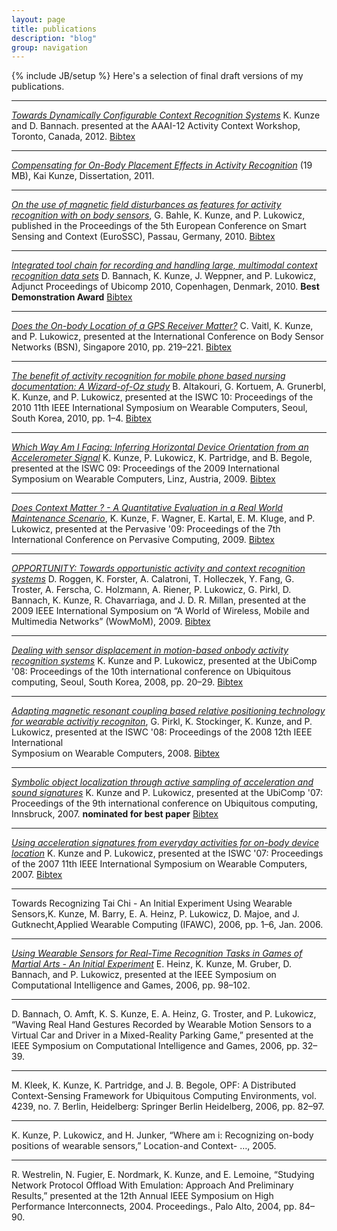 ```yaml
---
layout: page
title: publications 
description: "blog"
group: navigation
---
```

{% include JB/setup %}
Here's a selection of final draft versions of my publications.

***
[_Towards Dynamically Configurable Context 
Recognition Systems_](/papers/2012Kunze.pdf) K. Kunze and D. Bannach. presented at the 
AAAI-12 Activity Context Workshop, Toronto, Canada, 2012.
[Bibtex](/papers/2012Kunze.pdf)

***
[_Compensating for On-Body Placement Effects in Activity Recognition_](http://www.opus-bayern.de/uni-passau/volltexte/2012/2611/pdf/kunze_kai.pdf) (19 MB), Kai Kunze, Dissertation, 2011.

***
[_On the use of magnetic field disturbances as 
features for activity recognition with on body 
sensors_](/papers/2010Bahle.pdf),
G. Bahle, K. Kunze, and P. Lukowicz, 
published in the Proceedings of the 5th European 
Conference on Smart Sensing and Context (EuroSSC), Passau, Germany, 2010.
[Bibtex](papers/2010Bahle.txt)

***
[_Integrated tool chain for recording and handling large, 
multimodal context recognition data sets_](/papers/2010Bannach.pdf)
D. Bannach, K. Kunze, J. Weppner, and P. Lukowicz, 
Adjunct Proceedings of Ubicomp 2010, Copenhagen, Denmark, 2010.
  **Best Demonstration Award**
[Bibtex](2010Bannach.txt)

***
[_Does the On-body Location of a GPS Receiver Matter?_](/papers/2010BVaitl.pdf)
C. Vaitl, K. Kunze, and P. Lukowicz, 
 presented at the International Conference on 
Body Sensor Networks (BSN), Singapore 2010, pp. 219–221.
[Bibtex](/papers/2010Vaitl.txt)

***
[_The benefit of activity recognition for mobile 
phone based nursing documentation: A Wizard-of-Oz study_](/papers/2010Altakouri.pdf) 
B. Altakouri, G. Kortuem, A. Grunerbl, K. Kunze, and P. Lukowicz, 
presented at the ISWC 10: Proceedings of the 2010 11th IEEE International 
Symposium on Wearable Computers, Seoul, South Korea, 2010, pp. 1–4.
[Bibtex](/papers/2010Altakouri.txt)

***
[_Which Way Am I Facing: Inferring Horizontal Device 
Orientation from an Accelerometer Signal_](/papers/2009Kunze-1.pdf)
K. Kunze, P. Lukowicz, K. Partridge, and B. Begole,
presented at the ISWC 09: Proceedings of the 2009 International 
Symposium on Wearable Computers, Linz, Austria, 2009.
[Bibtex](/papers/2009Kunze-1.txt)

***
[_Does Context Matter ? - A Quantitative Evaluation 
in a Real World Maintenance Scenario_](papers/2009Kunze.pdf), 
K. Kunze, F. Wagner, E. Kartal, E. M. Kluge, and 
P. Lukowicz,  presented at the Pervasive 
'09: Proceedings of the 7th International 
Conference on Pervasive Computing, 2009.
[Bibtex](/papers/2009Kunze.txt)

***
[_OPPORTUNITY: Towards opportunistic activity and context recognition systems_](/papers/2009Roggen.pdf)
D. Roggen, K. Forster, A. Calatroni, 
T. Holleczek, Y. Fang, G. Troster,
A. Ferscha, C. Holzmann, A. Riener, 
P. Lukowicz, G. Pirkl, D. Bannach,
K. Kunze, R. Chavarriaga, and
J. D. R. Millan, presented at the 2009 IEEE International Symposium on “A World of Wireless, Mobile and Multimedia Networks” (WowMoM), 2009.
 [Bibtex](2009Roggen.txt)

***
[_Dealing with sensor displacement in motion-based onbody 
activity recognition systems_](papers/2008Kunze.pdf) K. Kunze 
and P. Lukowicz,  presented at the UbiComp '08: 
Proceedings of the 10th international conference 
on Ubiquitous computing, Seoul, South Korea, 2008, pp. 20–29.
[Bibtex](/papers/2008Kunze.txt)

***
[_Adapting magnetic resonant coupling based relative 
positioning technology for wearable activitiy 
recogniton_](papers/2008Pirkl.pdf), G. Pirkl, K. Stockinger, 
K. Kunze, and P. Lukowicz, presented at the ISWC '08: 
Proceedings of the 2008 12th IEEE International \
Symposium on Wearable Computers, 2008.
[Bibtex](/papers/2008Pirkl.txt)

***
[_Symbolic object localization through 
active sampling of acceleration and 
sound signatures_](papers/2007Kunze1.pdf) 
K. Kunze and P. Lukowicz, presented at the UbiComp '07: Proceedings of the 9th international conference on Ubiquitous computing, Innsbruck, 2007.
  **nominated for best paper**
[Bibtex](papers/2007Kunze1.txt)

***
[_Using acceleration signatures from everyday activities 
for on-body device location_](papers/2007Kunze.pdf) 
  K. Kunze and P. Lukowicz, presented at the 
  ISWC '07: Proceedings of the 2007 11th IEEE 
  International Symposium on Wearable Computers, 
  2007.
[Bibtex](/papers/2007Kunze.txt)

***
Towards Recognizing Tai Chi - An Initial Experiment Using Wearable Sensors,K. Kunze, M. Barry, E. A. Heinz, P. Lukowicz, D. Majoe, and J. Gutknecht,Applied Wearable Computing (IFAWC), 
2006, pp. 1–6, Jan. 2006.

***
[_Using Wearable Sensors for Real-Time Recognition Tasks in Games of Martial Arts - An Initial Experiment_](papers/2006Kunze.pdf)
E. Heinz, K. Kunze, M. Gruber, D. Bannach, and 
P. Lukowicz, presented at the IEEE Symposium on Computational Intelligence and Games, 2006, pp. 98–102.

***
D. Bannach, O. Amft, K. S. Kunze, E. A. Heinz, 
G. Troster, and P. Lukowicz, “Waving Real Hand Gestures Recorded by Wearable Motion Sensors to a Virtual Car and Driver in a Mixed-Reality Parking Game,” presented at the IEEE Symposium on Computational Intelligence and Games, 2006, pp. 32–39.

***
M. Kleek, K. Kunze, K. Partridge, and J. B. Begole, OPF: A Distributed Context-Sensing Framework for Ubiquitous Computing Environments, vol. 4239, no. 7. Berlin, Heidelberg: Springer Berlin Heidelberg, 2006, pp. 82–97.

***
K. Kunze, P. Lukowicz, and H. Junker, “Where am i: Recognizing on-body positions of wearable sensors,” Location-and Context- …, 2005.

***
R. Westrelin, N. Fugier, E. Nordmark, K. Kunze, and E. Lemoine, “Studying Network Protocol Offload With Emulation: Approach And Preliminary Results,” presented at the 12th Annual IEEE Symposium on High Performance Interconnects, 2004. Proceedings., Palo Alto, 2004, pp. 84–90.

